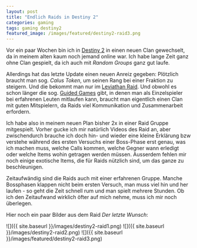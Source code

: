 ```yaml
---
layout: post
title: "Endlich Raids in Destiny 2"
categories: gaming
tags: gaming destiny2
featured_image: /images/featured/destiny2-raid3.png
---
```

Vor ein paar Wochen bin ich in [Destiny 2][0] in einen neuen Clan gewechselt, da in meinem alten kaum noch jemand online war. Ich habe lange Zeit ganz ohne Clan gespielt, da ich auch mit *Random Groups* ganz gut laufe.

Allerdings hat das letzte Update einen neuen Anreiz gegeben: Plötzlich braucht man sog. *Calus Token*, um seinen Rang bei einer Fraktion zu steigern. Und die bekommt man nur im [Leviathan Raid][1]. Und obwohl es schon länger die sog. [Guided Games][2] gibt, in denen man als Einzelspieler bei erfahrenen Leuten mitlaufen kann, braucht man eigentlich einen Clan mit guten Mitspielern, da Raids viel Kommunikation und Zusammenarbeit erfordern.

Ich habe also in meinem neuen Plan bisher 2x in einer Raid Gruppe mitgespielt. Vorher gucke ich mir natürlich Videos des Raid an, aber zwischendurch brauche ich doch hin- und wieder eine kleine Erklärung bzw verstehe während des ersten Versuchs einer Boss-Phase erst genau, was ich machen muss, welche Calls kommen, welche Gegner wann erledigt oder welche Items wohin getragen werden müssen. Ausserdem fehlen mir noch einige exotische Items, die für Raids nützlich sind, um das ganze zu beschleunigen.

Zeitaufwändig sind die Raids auch mit einer erfahrenen Gruppe. Manche Bossphasen klappen nicht beim ersten Versuch, man muss viel hin und her laufen - so geht die Zeit schnell rum und man spielt mehrere Stunden. Ob ich den Zeitaufwand wirklich öfter auf mich nehme, muss ich mir noch überlegen.

Hier noch ein paar Bilder aus dem Raid *Der letzte Wunsch*:

![]({{ site.baseurl }}/images/destiny2-raid1.png)
![]({{ site.baseurl }}/images/destiny2-raid2.png)
![]({{ site.baseurl }}/images/featured/destiny2-raid3.png)

[0]: https://www.bungie.net/de
[1]: https://www.youtube.com/watch?v=OzkxpLkEkfE
[2]: https://www.polygon.com/2017/10/11/16453942/destiny-2-raid-guided-games
